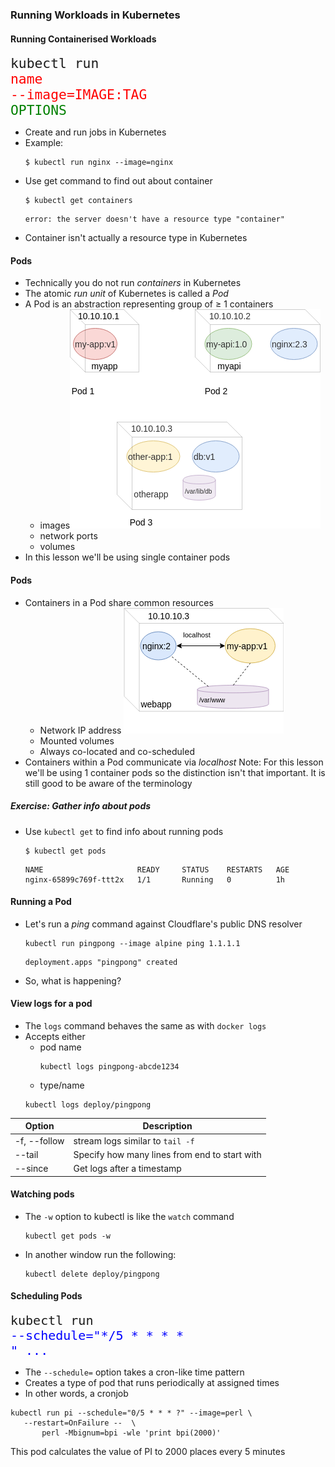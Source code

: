 ### Running Workloads in Kubernetes


#### Running Containerised Workloads
<code style="font-size:16pt;">kubectl run </code><code style="color:red;font-size:16pt;">name </code><code style="color:red;font-size:16pt;">--image=IMAGE:TAG</code><code style="color:green;font-size:16pt;"> OPTIONS</code>
* Create and run jobs in Kubernetes
* Example<!-- .element: class="fragment" data-fragment-index="0" -->:
   ```
   $ kubectl run nginx --image=nginx 
   ```
* Use get command to find out about container <!-- .element: class="fragment" data-fragment-index="1" -->
   ```
   $ kubectl get containers
   ```
   ```
   error: the server doesn't have a resource type "container"
   ```
   <!-- .element: class="fragment" data-fragment-index="2" -->
* Container isn't actually a resource type in Kubernetes <!-- .element: class="fragment" data-fragment-index="3" -->


#### Pods
* Technically you do not run  <!-- .element: class="fragment" data-fragment-index="0" -->_containers_ in Kubernetes
* The atomic <!-- .element: class="fragment" data-fragment-index="1" -->_run unit_ of Kubernetes is called a *_Pod_* 
* A Pod is an abstraction representing group <!-- .element: class="fragment" data-fragment-index="2" -->of ≥ 1 containers
   - images![pod and services](img/k8s-pods.png "Pods") <!-- .element: class="img-right" style="width:50%;" -->
   - network ports
   - volumes
* In this lesson we'll be using single container pods <!-- .element: class="fragment" data-fragment-index="3" -->


#### Pods
* Containers in a Pod share common resources   
   - Network IP address ![pod-anatomy](img/k8s-pod-anatomy.png "Pod upclose") <!-- .element: class="img-right" -->
   - Mounted volumes
   - Always co-located and co-scheduled
* Containers within a Pod communicate via _localhost_
Note: For this lesson we'll be using 1 container pods so the distinction isn't
that important. It is still good to be aware of the terminology


##### Exercise: Gather info about pods
* Use `kubectl get` to find info about running pods
   ```
   $ kubectl get pods
   ```
   ```
   NAME                     READY     STATUS    RESTARTS   AGE
   nginx-65899c769f-ttt2x   1/1       Running   0          1h
   ```
   <!-- .element: class="fragment" data-fragment-index="0" style="font-size:13pt;" -->


#### Running a Pod
* Let's run a <!-- .element: class="fragment" data-fragment-index="1" -->_ping_ command against Cloudflare's public DNS resolver
   ```
   kubectl run pingpong --image alpine ping 1.1.1.1
   ```
   ```
   deployment.apps "pingpong" created
   ```
* So, what is happening? <!-- .element: class="fragment" data-fragment-index="3" -->


#### View logs for a pod
* The `logs` command behaves the same as with `docker logs`
* Accepts either
   + pod name
      ```
      kubectl logs pingpong-abcde1234
      ```
   + type/name
   ```
   kubectl logs deploy/pingpong
   ```

|Option  | Description |
|--- | --- |
| -f, --follow | stream logs similar to `tail -f` |
| --tail <integer> | Specify how many lines from end to start with |
| --since | Get logs after a timestamp |


#### Watching pods
* The `-w` option to kubectl is like the `watch` command
   ```
   kubectl get pods -w
   ```
* In another window run the following:
   ```
   kubectl delete deploy/pingpong
   ```


#### Scheduling Pods

<code style="font-size:15pt;">kubectl run </code><code style="font-size:15pt;color:blue;">--schedule="\*/5 \* \* \* \* " ...</code>

* The <!-- .element: class="fragment" data-fragment-index="0" -->`--schedule=` option takes a cron-like time pattern
* Creates a type of pod that runs periodically at assigned times <!-- .element: class="fragment" data-fragment-index="1" -->
* In other words, a cronjob <!-- .element: class="fragment" data-fragment-index="2" -->

```
kubectl run pi --schedule="0/5 * * * ?" --image=perl \
   --restart=OnFailure --  \
       perl -Mbignum=bpi -wle 'print bpi(2000)'  
```
<!-- .element: class="fragment" data-fragment-index="3" -->

This pod calculates the value of PI to 2000 places every 5 minutes <!-- .element: class="fragment" data-fragment-index="4" -->
